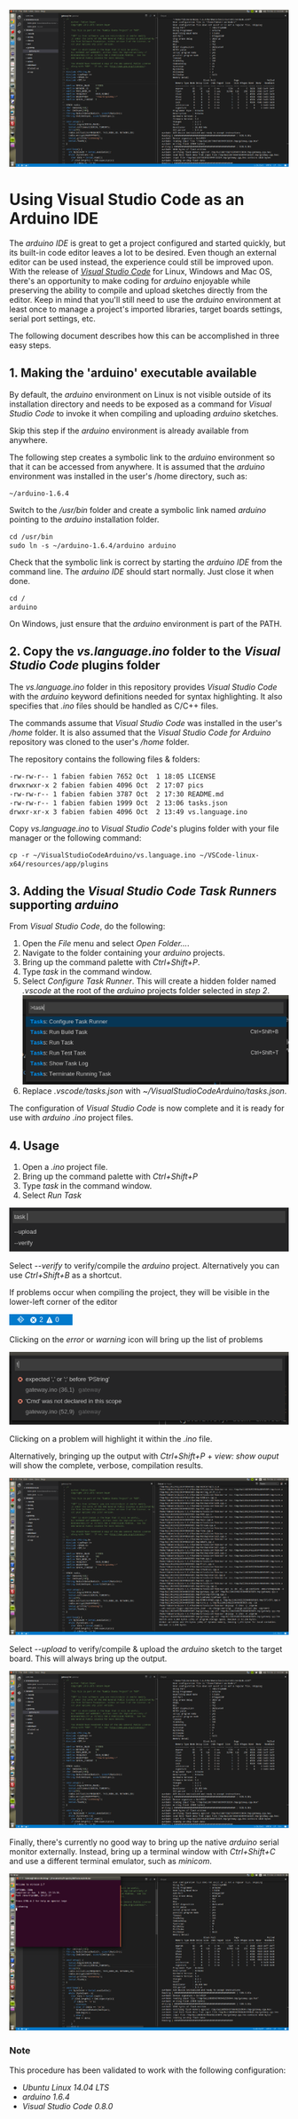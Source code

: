 ![arduino upload](/pics/uploadx600.png)

# Using Visual Studio Code as an Arduino IDE

The *arduino IDE* is great to get a project configured and started quickly, but 
its built-in code editor leaves a lot to be desired. Even though an external editor
can be used instead, the experience could still be improved upon.
With the release of [*Visual Studio Code*](https://code.visualstudio.com/) for Linux,
Windows and Mac OS, there's an opportunity to make coding for *arduino* enjoyable while
preserving the ability to compile and upload sketches directly from the editor. 
Keep in mind that you'll still need to use the *arduino* environment at least once to manage
a project's imported libraries, target boards settings, serial port settings, etc.

The following document describes how this can be accomplished in three easy steps.

## 1. Making the 'arduino' executable available

By default, the *arduino* environment on Linux is not visible outside of its
installation directory and needs to be exposed as a command for *Visual Studio Code* 
to invoke it when compiling and uploading *arduino* sketches. 

Skip this step if the *arduino* environment is already available from anywhere.

The following step creates a symbolic link to the *arduino* 
environment so that it can be accessed from anywhere. It is assumed that the 
*arduino* environment was installed in the user's /home directory, such as:

```
~/arduino-1.6.4
```

Switch to the */usr/bin* folder and create a symbolic link named *arduino* pointing to
the *arduino* installation folder.

```
cd /usr/bin
sudo ln -s ~/arduino-1.6.4/arduino arduino
```

Check that the symbolic link is correct by starting the *arduino IDE* from the command line.
The *arduino IDE* should start normally. Just close it when done.

```
cd /
arduino
```

On Windows, just ensure that the *arduino* environment is part of the PATH.

## 2. Copy the *vs.language.ino* folder to the *Visual Studio Code* plugins folder

The *vs.language.ino* folder in this repository provides *Visual Studio Code* with the 
*arduino* keyword definitions needed for syntax highlighting. It also specifies that 
*.ino* files should be handled as C/C++ files.

The commands assume that *Visual Studio Code* was installed in the user's */home* folder.
It is also assumed that the *Visual Studio Code for Arduino* repository was cloned 
to the user's */home* folder. 

The repository contains the following files & folders:

```
-rw-rw-r-- 1 fabien fabien 7652 Oct  1 18:05 LICENSE
drwxrwxr-x 2 fabien fabien 4096 Oct  2 17:07 pics
-rw-rw-r-- 1 fabien fabien 3787 Oct  2 17:30 README.md
-rw-rw-r-- 1 fabien fabien 1999 Oct  2 13:06 tasks.json
drwxr-xr-x 3 fabien fabien 4096 Oct  2 13:49 vs.language.ino
```

Copy *vs.language.ino* to *Visual Studio Code*'s plugins folder with your file manager or
the following command:

```
cp -r ~/VisualStudioCodeArduino/vs.language.ino ~/VSCode-linux-x64/resources/app/plugins
```

## 3. Adding the *Visual Studio Code* *Task Runners* supporting *arduino*

From *Visual Studio Code*, do the following:

1. Open the *File* menu and select *Open Folder...*.
2. Navigate to the folder containing your *arduino* projects.
3. Bring up the command palette with *Ctrl+Shift+P*.
4. Type *task* in the command window.
5. Select *Configure Task Runner*. This will create a hidden folder named *.vscode* at
the root of the *arduino* projects folder selected in *step 2*. ![command palette](/pics/ConfigureTaskRunner.png)
6. Replace *.vscode/tasks.json* with *~/VisualStudioCodeArduino/tasks.json*.

The configuration of *Visual Studio Code* is now complete and it is ready for use with *arduino* 
*.ino* project files.

## 4. Usage

1. Open a *.ino* project file.
2. Bring up the command palette with *Ctrl+Shift+P*
3. Type *task* in the command window.
4. Select *Run Task*

![command palette](/pics/ArduinoTasksSelection.png)

Select *--verify* to verify/compile the *arduino* project. Alternatively you 
can use *Ctrl+Shift+B* as a shortcut.

If problems occur when compiling the project, they will be visible in the lower-left
corner of the editor

![indicators](/pics/ProblemIndicators.png)

Clicking on the *error* or *warning* icon will bring up the list of problems

![problems](/pics/problems.png)

Clicking on a problem will highlight it within the *.ino* file.

Alternatively, bringing up the output with *Ctrl+Shift+P* + *view: show ouput* will
show the complete, verbose, compilation results.

![compile output](/pics/compilex600.png)

Select *--upload* to verify/compile & upload the *arduino* sketch to the target board.
This will always bring up the output.

![upload output](/pics/uploadx600.png)

Finally, there's currently no good way to bring up the native *arduino* serial monitor externally.
Instead, bring up a terminal window with *Ctrl+Shift+C* and use a different terminal emulator,
such as *minicom*.

![terminal](/pics/terminalx600.png)

### Note

This procedure has been validated to work with the following configuration:

* *Ubuntu Linux 14.04 LTS*
* *arduino 1.6.4*
* *Visual Studio Code 0.8.0*
